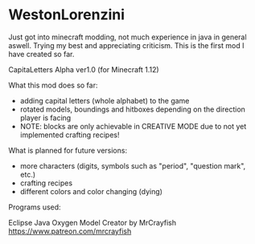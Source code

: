 # WestonLorenzini
Just got into minecraft modding, not much experience in java in general aswell. Trying my best and appreciating criticism.
This is the first mod I have created so far.

CapitaLetters Alpha ver1.0 (for Minecraft 1.12)

What this mod does so far:

- adding capital letters (whole alphabet) to the game
- rotated models, boundings and hitboxes depending on the direction player is facing
- NOTE: blocks are only achievable in CREATIVE MODE due to not yet implemented crafting recipes!

What is planned for future versions:

- more characters (digits, symbols such as "period", "question mark", etc.)
- crafting recipes
- different colors and color changing (dying)

Programs used:

Eclipse Java Oxygen
Model Creator by MrCrayfish https://www.patreon.com/mrcrayfish
